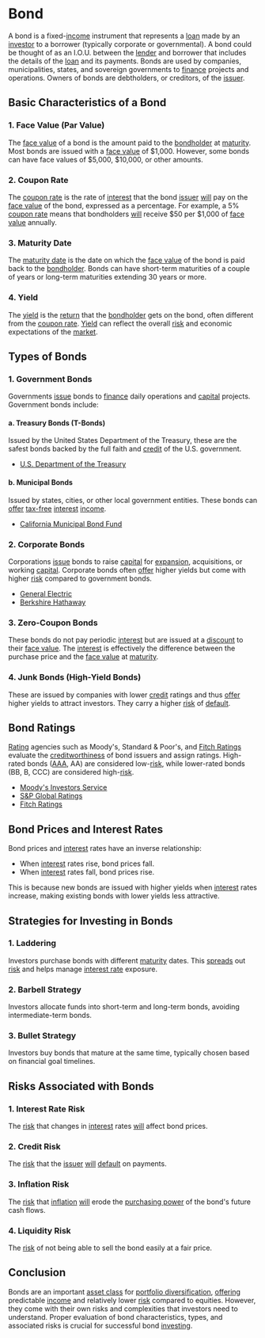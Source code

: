 # Bond

A bond is a fixed-[income](../i/income.md) instrument that represents a [loan](../l/loan.md) made by an [investor](../i/investor.md) to a borrower (typically corporate or governmental). A bond could be thought of as an I.O.U. between the [lender](../l/lender.md) and borrower that includes the details of the [loan](../l/loan.md) and its payments. Bonds are used by companies, municipalities, states, and sovereign governments to [finance](../f/finance.md) projects and operations. Owners of bonds are debtholders, or creditors, of the [issuer](../i/issuer.md).

## Basic Characteristics of a Bond

### 1. Face Value (Par Value)
The [face value](../f/face_value.md) of a bond is the amount paid to the [bondholder](../b/bondholder.md) at [maturity](../m/maturity.md). Most bonds are issued with a [face value](../f/face_value.md) of $1,000. However, some bonds can have face values of $5,000, $10,000, or other amounts.

### 2. Coupon Rate
The [coupon rate](../c/coupon_rate.md) is the rate of [interest](../i/interest.md) that the bond [issuer](../i/issuer.md) [will](../w/will.md) pay on the [face value](../f/face_value.md) of the bond, expressed as a percentage. For example, a 5% [coupon rate](../c/coupon_rate.md) means that bondholders [will](../w/will.md) receive $50 per $1,000 of [face value](../f/face_value.md) annually.

### 3. Maturity Date
The [maturity date](../m/maturity_date.md) is the date on which the [face value](../f/face_value.md) of the bond is paid back to the [bondholder](../b/bondholder.md). Bonds can have short-term maturities of a couple of years or long-term maturities extending 30 years or more.

### 4. Yield
The [yield](../y/yield.md) is the [return](../r/return.md) that the [bondholder](../b/bondholder.md) gets on the bond, often different from the [coupon rate](../c/coupon_rate.md). [Yield](../y/yield.md) can reflect the overall [risk](../r/risk.md) and economic expectations of the [market](../m/market.md).

## Types of Bonds

### 1. Government Bonds
Governments [issue](../i/issue.md) bonds to [finance](../f/finance.md) daily operations and [capital](../c/capital.md) projects. Government bonds include:

#### a. Treasury Bonds (T-Bonds)
Issued by the United States Department of the Treasury, these are the safest bonds backed by the full faith and [credit](../c/credit.md) of the U.S. government.
- [U.S. Department of the Treasury](https://www.treasury.gov/)

#### b. Municipal Bonds
Issued by states, cities, or other local government entities. These bonds can [offer](../o/offer.md) [tax-free](../t/tax_free.md) [interest](../i/interest.md) [income](../i/income.md).
- [California Municipal Bond Fund](https://californiamunicipalbonds.com/)

### 2. Corporate Bonds
Corporations [issue](../i/issue.md) bonds to raise [capital](../c/capital.md) for [expansion](../e/expansion.md), acquisitions, or working [capital](../c/capital.md). Corporate bonds often [offer](../o/offer.md) higher yields but come with higher [risk](../r/risk.md) compared to government bonds.
- [General Electric](https://www.ge.com/)
- [Berkshire Hathaway](https://www.berkshirehathaway.com/)

### 3. Zero-Coupon Bonds
These bonds do not pay periodic [interest](../i/interest.md) but are issued at a [discount](../d/discount.md) to their [face value](../f/face_value.md). The [interest](../i/interest.md) is effectively the difference between the purchase price and the [face value](../f/face_value.md) at [maturity](../m/maturity.md).

### 4. Junk Bonds (High-Yield Bonds)
These are issued by companies with lower [credit](../c/credit.md) ratings and thus [offer](../o/offer.md) higher yields to attract investors. They carry a higher [risk](../r/risk.md) of [default](../d/default.md).

## Bond Ratings

[Rating](../r/rating.md) agencies such as Moody's, Standard & Poor's, and [Fitch Ratings](../f/fitch_ratings.md) evaluate the [creditworthiness](../c/creditworthiness.md) of bond issuers and assign ratings. High-rated bonds ([AAA](../a/aaa.md), AA) are considered low-[risk](../r/risk.md), while lower-rated bonds (BB, B, CCC) are considered high-[risk](../r/risk.md).
- [Moody's Investors Service](https://www.moodys.com/)
- [S&P Global Ratings](https://www.spglobal.com/ratings/en/)
- [Fitch Ratings](https://www.fitchratings.com/)

## Bond Prices and Interest Rates

Bond prices and [interest](../i/interest.md) rates have an inverse relationship:
- When [interest](../i/interest.md) rates rise, bond prices fall.
- When [interest](../i/interest.md) rates fall, bond prices rise.

This is because new bonds are issued with higher yields when [interest](../i/interest.md) rates increase, making existing bonds with lower yields less attractive.

## Strategies for Investing in Bonds

### 1. Laddering
Investors purchase bonds with different [maturity](../m/maturity.md) dates. This [spreads](../s/spreads.md) out [risk](../r/risk.md) and helps manage [interest rate](../i/interest_rate.md) exposure.

### 2. Barbell Strategy
Investors allocate funds into short-term and long-term bonds, avoiding intermediate-term bonds.

### 3. Bullet Strategy
Investors buy bonds that mature at the same time, typically chosen based on financial goal timelines.

## Risks Associated with Bonds

### 1. Interest Rate Risk
The [risk](../r/risk.md) that changes in [interest](../i/interest.md) rates [will](../w/will.md) affect bond prices.

### 2. Credit Risk
The [risk](../r/risk.md) that the [issuer](../i/issuer.md) [will](../w/will.md) [default](../d/default.md) on payments.

### 3. Inflation Risk
The [risk](../r/risk.md) that [inflation](../i/inflation.md) [will](../w/will.md) erode the [purchasing power](../p/purchasing_power.md) of the bond's future cash flows.

### 4. Liquidity Risk
The [risk](../r/risk.md) of not being able to sell the bond easily at a fair price.

## Conclusion

Bonds are an important [asset class](../a/asset_class.md) for [portfolio diversification](../p/portfolio_diversification.md), [offering](../o/offering.md) predictable [income](../i/income.md) and relatively lower [risk](../r/risk.md) compared to equities. However, they come with their own risks and complexities that investors need to understand. Proper evaluation of bond characteristics, types, and associated risks is crucial for successful bond [investing](../i/investing.md).
